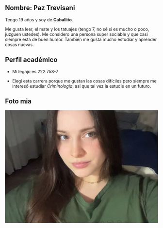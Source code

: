 ## Nombre: Paz Trevisani

Tengo 19 años y soy de **Caballito**.

Me gusta leer, el mate y los tatuajes (tengo 7, no sé si es mucho o poco, juzguen ustedes). Me considero una persona super sociable y que casi siempre esta de buen humor. También me gusta mucho estudiar y aprender cosas nuevas.

## Perfil académico

- Mi legajo es 222.758-7
  
- Elegí esta carrera porque me gustan las cosas difíciles pero siempre me interesó estudiar *Criminología*, asi que tal vez la estudie en un futuro.

## Foto mia

![imagen](readmefoto.jpg)
